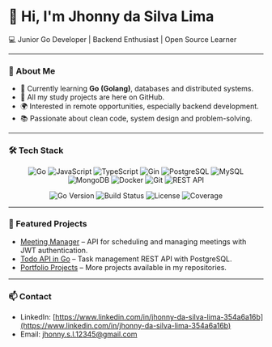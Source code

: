 # 👋 Hi, I'm Jhonny da Silva Lima  

💻 Junior Go Developer | Backend Enthusiast | Open Source Learner  

---

### 🚀 About Me
- 🌱 Currently learning **Go (Golang)**, databases and distributed systems.  
- 📂 All my study projects are here on GitHub.  
- 🌍 Interested in remote opportunities, especially backend development.  
- 📚 Passionate about clean code, system design and problem-solving.  

---

### 🛠️ Tech Stack

<p align="center">
  <img src="https://img.shields.io/badge/Go-00ADD8?style=for-the-badge&logo=go&logoColor=white" alt="Go" />
  <img src="https://img.shields.io/badge/JavaScript-F7DF1E?style=for-the-badge&logo=javascript&logoColor=black" alt="JavaScript" />
  <img src="https://img.shields.io/badge/TypeScript-3178C6?style=for-the-badge&logo=typescript&logoColor=white" alt="TypeScript" />
  <img src="https://img.shields.io/badge/Gin-00FFDD?style=for-the-badge" alt="Gin" />
  <img src="https://img.shields.io/badge/PostgreSQL-316192?style=for-the-badge&logo=postgresql&logoColor=white" alt="PostgreSQL" />
  <img src="https://img.shields.io/badge/MySQL-4479A1?style=for-the-badge&logo=mysql&logoColor=white" alt="MySQL" />
  <img src="https://img.shields.io/badge/MongoDB-47A248?style=for-the-badge&logo=mongodb&logoColor=white" alt="MongoDB" />
  <img src="https://img.shields.io/badge/Docker-2496ED?style=for-the-badge&logo=docker&logoColor=white" alt="Docker" />
  <img src="https://img.shields.io/badge/Git-F05032?style=for-the-badge&logo=git&logoColor=white" alt="Git" />
  <img src="https://img.shields.io/badge/REST_API-000000?style=for-the-badge&logo=rest-api" alt="REST API" />
</p>

<p align="center">
  <img src="https://img.shields.io/badge/Go-v1.21-blue" alt="Go Version" />
  <img src="https://img.shields.io/github/actions/workflow/status/jhonnydsl/meeting-manager/go.yml?branch=main&style=for-the-badge" alt="Build Status" />
  <img src="https://img.shields.io/badge/license-MIT-green?style=for-the-badge" alt="License" />
  <img src="https://img.shields.io/badge/Coverage-0%25-red?style=for-the-badge" alt="Coverage" />
</p>

---

### 📌 Featured Projects
- [Meeting Manager](https://github.com/jhonnydsl/meeting-manager) – API for scheduling and managing meetings with JWT authentication.  
- [Todo API in Go](https://github.com/jhonnydsl/todo-api) – Task management REST API with PostgreSQL.  
- [Portfolio Projects](https://github.com/jhonnydsl) – More projects available in my repositories.  

---

### 📫 Contact
- LinkedIn: [https://www.linkedin.com/in/jhonny-da-silva-lima-354a6a16b](https://www.linkedin.com/in/jhonny-da-silva-lima-354a6a16b)  
- Email: jhonny.s.l.12345@gmail.com  
